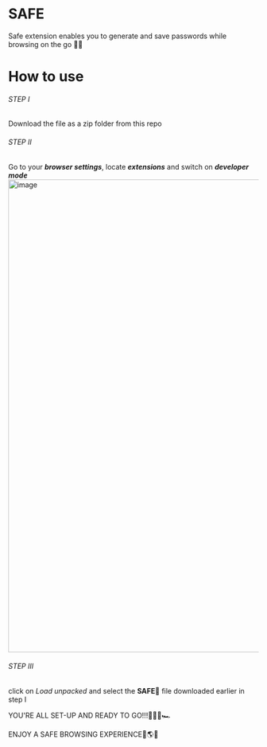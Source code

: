 # SAFE
Safe extension enables you to generate and save passwords while browsing on the go 🥳🥳

# How to use
###### STEP I
Download the file as a zip folder from this repo

###### STEP II
Go to your ***browser settings***, locate ***extensions*** and switch on ***developer mode***
<img width="950" alt="image" src="https://user-images.githubusercontent.com/109626709/225408288-0c67e68c-5ff6-4f56-9911-80ca426d3f7c.png">

###### STEP III
click on *Load unpacked* and select the **SAFE🔐** file downloaded earlier in step I

YOU'RE ALL SET-UP AND READY TO GO!!!🚀🚀🔥🏎

ENJOY A SAFE BROWSING EXPERIENCE💖🌎🌐
